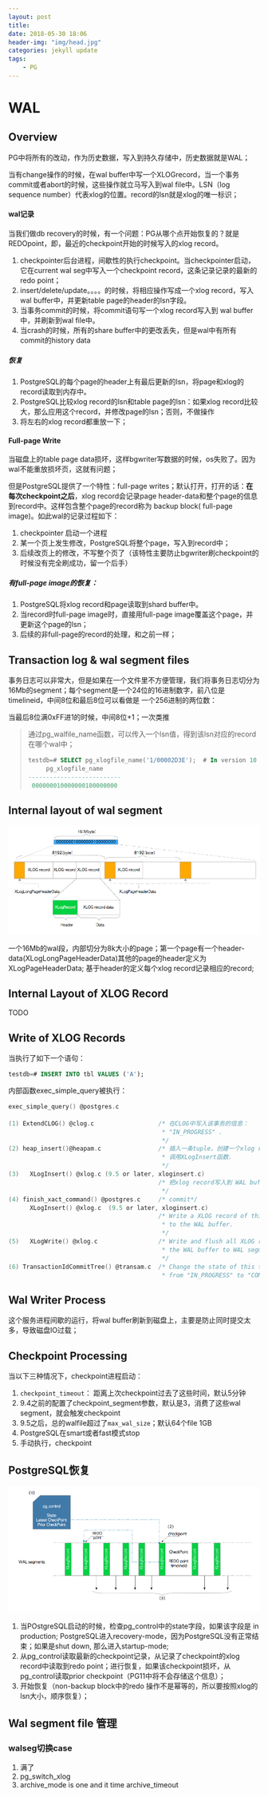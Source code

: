 ```yaml
---
layout: post
title: 
date: 2018-05-30 18:06
header-img: "img/head.jpg"
categories: jekyll update
tags:
    - PG
---
```


# WAL

## Overview

PG中将所有的改动，作为历史数据，写入到持久存储中，历史数据就是WAL；

当有change操作的时候，在wal buffer中写一个XLOGrecord，当一个事务commit或者abort的时候，这些操作就立马写入到wal file中。LSN（log sequence number）代表xlog的位置。record的lsn就是xlog的唯一标识；

#### wal记录

当我们做db recovery的时候，有一个问题：PG从哪个点开始恢复的？就是REDOpoint，即，最近的checkpoint开始的时候写入的xlog record。

1. checkpointer后台进程，间歇性的执行checkpoint。当checkpointer启动，它在current wal seg中写入一个checkpoint record，这条记录记录的最新的redo point；
2. insert/delete/update。。。。的时候，将相应操作写成一个xlog record，写入wal buffer中，并更新table page的header的lsn字段。
3. 当事务commit的时候，将commit语句写一个xlog record写入到 wal buffer中，并刷新到wal file中。
4. 当crash的时候，所有的share buffer中的更改丢失，但是wal中有所有commit的history data

##### 恢复

1. PostgreSQL的每个page的header上有最后更新的lsn，将page和xlog的record读取到内存中。
2. PostgreSQL比较xlog record的lsn和table page的lsn：如果xlog record比较大，那么应用这个record，并修改page的lsn；否则，不做操作
3. 将左右的xlog record都重放一下；

#### Full-page Write

当磁盘上的table page data损坏，这样bgwriter写数据的时候，os失败了。因为wal不能重放损坏页，这就有问题；

但是PostgreSQL提供了一个特性：full-page writes；默认打开，打开的话：**在每次checkpoint之后**，xlog record会记录page header-data和整个page的信息到record中。这样包含整个page的record称为 backup block( full-page image)。如此wal的记录过程如下：

1. checkpointer 启动一个进程
2. 某一个页上发生修改，PostgreSQL将整个page，写入到record中；
3. 后续改页上的修改，不写整个页了（该特性主要防止bgwriter刷checkpoint的时候没有完全刷成功，留一个后手）

##### 有full-page image的恢复：

1. PostgreSQL将xlog record和page读取到shard buffer中。
2. 当record时full-page image时，直接用full-page image覆盖这个page，并更新这个page的lsn；
3. 后续的非full-page的record的处理，和之前一样；

## Transaction log & wal segment files

事务日志可以非常大，但是如果在一个文件里不方便管理，我们将事务日志切分为16Mb的segment；每个segment是一个24位的16进制数字，前八位是timelineid，中间8位和最后8位可以看做是 一个256进制的两位数：

当最后8位满0xFF进1的时候，中间8位+1；一次类推

> 通过pg_walfile_name函数，可以传入一个lsn值，得到该lsn对应的record在哪个wal中；
>
> ```sql
> testdb=# SELECT pg_xlogfile_name('1/00002D3E');  # In version 10 or later, "SELECT pg_walfile_name('1/00002D3E');"
>      pg_xlogfile_name     
> --------------------------
>  000000010000000100000000
> ```

## Internal layout of wal segment

![wal](../image/fig-9-07.png)

一个16Mb的wal段，内部切分为8k大小的page；第一个page有一个header-data(XLogLongPageHeaderData)其他的page的header定义为XLogPageHeaderData; 基于header的定义每个xlog record记录相应的record;

## Internal Layout of XLOG Record

TODO

## Write of XLOG Records

当执行了如下一个语句：

```sql
testdb=# INSERT INTO tbl VALUES ('A');
```

内部函数exec_simple_query被执行：

```c
exec_simple_query() @postgres.c

(1) ExtendCLOG() @clog.c                  /* 在CLOG中写入该事务的信息：
                                           * "IN_PROGRESS" .
                                           */
(2) heap_insert()@heapam.c                /* 插入一条tuple，创建一个xlog record,
                                           * 调用XLogInsert函数.
                                           */
(3)   XLogInsert() @xlog.c (9.5 or later, xloginsert.c)
                                          /* 把xlog record写入到 WAL buffer中，并更新page的											* pd_lsn.
                                           */
(4) finish_xact_command() @postgres.c     /* commit*/   
      XLogInsert() @xlog.c  (9.5 or later, xloginsert.c)
                                          /* Write a XLOG record of this commit action 
                                           * to the WAL buffer.
                                           */
(5)   XLogWrite() @xlog.c                 /* Write and flush all XLOG records on 
                                           * the WAL buffer to WAL segment.
                                           */
(6) TransactionIdCommitTree() @transam.c  /* Change the state of this transaction 
                                           * from "IN_PROGRESS" to "COMMITTED" on the CLOG.
```

## Wal Writer Process

这个服务进程间歇的运行，将wal buffer刷新到磁盘上，主要是防止同时提交太多，导致磁盘IO过载；

## Checkpoint Processing

当以下三种情况下，checkpoint进程启动：

1. `checkpoint_timeout`： 距离上次checkpoint过去了这些时间，默认5分钟
2. 9.4之前的配置了checkpoint_segment参数，默认是3，消费了这些wal segment，就会触发checkpoint
3. 9.5之后，总的walfile超过了`max_wal_size`；默认64个file 1GB
4. PostgreSQL在smart或者fast模式stop
5. 手动执行，checkpoint

## PostgreSQL恢复

![re](../image/fig-9-14.png)

1. 当POstgreSQL启动的时候，检查pg_control中的state字段，如果该字段是 in production; PostgreSQL进入recovery-mode，因为PostgreSQL没有正常结束；如果是shut down, 那么进入startup-mode;
2. 从pg_control读取最新的checkpoint记录，从记录了checkpoint的xlog record中读取到redo point；进行恢复，如果该checkpoint损坏，从pg_control读取prior checkpoint（PG11中将不会存储这个信息）；
3. 开始恢复（non-backup block中的redo 操作不是幂等的，所以要按照xlog的lsn大小，顺序恢复）；

## Wal segment file 管理

### walseg切换case

1. 满了
2. pg_switch_xlog
3. archive_mode is one and it time archive_timeout

